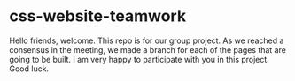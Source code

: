 # css-website-teamwork
Hello friends, welcome. This repo is for our group project. As we reached a consensus in the meeting, we made a branch for each of the pages that are going to be built. I am very happy to participate with you in this project. Good luck.

